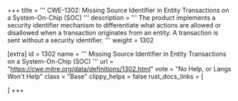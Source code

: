 +++
title = '''
CWE-1302: Missing Source Identifier in Entity Transactions on a System-On-Chip (SOC)
'''
description	= '''
The product implements a security identifier mechanism to differentiate what actions are allowed or disallowed when a transaction originates from an entity. A transaction is sent without a security identifier.
'''
weight = 1302

[extra]
id = 1302
name = '''
Missing Source Identifier in Entity Transactions on a System-On-Chip (SOC)
'''
url = "https://cwe.mitre.org/data/definitions/1302.html"
vote = "No Help, or Langs Won't Help"
class = "Base"
clippy_helps = false
rust_docs_links = [
	
]
+++
